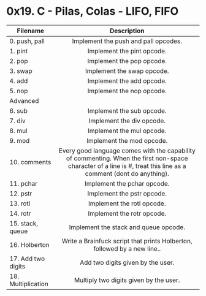 # 0x19. C - Pilas, Colas - LIFO, FIFO

| Filename |  Description  |
|----------|:-------------:|
| 0. push, pall |  Implement the push and pall opcodes. |
| 1. pint |  Implement the pint opcode.  |
| 2. pop | Implement the pop opcode. |
| 3. swap | Implement the swap opcode. |
| 4. add | Implement the add opcode. |
| 5. nop | Implement the nop opcode. |
| Advanced |                         |
| 6. sub | Implement the sub opcode. |
| 7. div | Implement the div opcode. |
| 8. mul | Implement the mul opcode. |
| 9. mod | Implement the mod opcode. |
| 10. comments | Every good language comes with the capability of commenting. When the first non-space character of a line is #, treat this line as a comment (dont do anything). |
| 11. pchar | Implement the pchar opcode. |
| 12. pstr | Implement the pstr opcode. |
| 13. rotl | Implement the rotl opcode. |
| 14. rotr | Implement the rotr opcode. |
| 15. stack, queue | Implement the stack and queue opcode. |
| 16. Holberton | Write a Brainfuck script that prints Holberton, followed by a new line.. |
| 17. Add two digits | Add two digits given by the user. |
| 18. Multiplication | Multiply two digits given by the user. |

